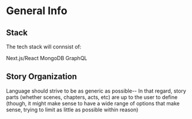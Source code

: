 # General Info

## Stack

The tech stack will connsist of:

Next.js/React
MongoDB
GraphQL

## Story Organization

Language should strive to be as generic as possible-- In that regard, story parts (whether scenes, chapters, acts, etc) are up to the user to define (though, it might make sense to have a wide range of options that make sense, trying to limit as little as possible within reason)
